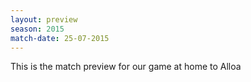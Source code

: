```yaml
---
layout: preview
season: 2015
match-date: 25-07-2015
---
```

This is the match preview for our game at home to Alloa